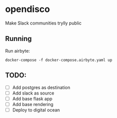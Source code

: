 # opendisco

Make Slack communities trylly public

## Running
Run airbyte:
```shell
docker-compose -f docker-compose.airbyte.yaml up
```

## TODO:
- [ ] Add postgres as destination
- [ ] Add slack as source
- [ ] Add base flask app
- [ ] Add base rendering
- [ ] Deploy to digital ocean